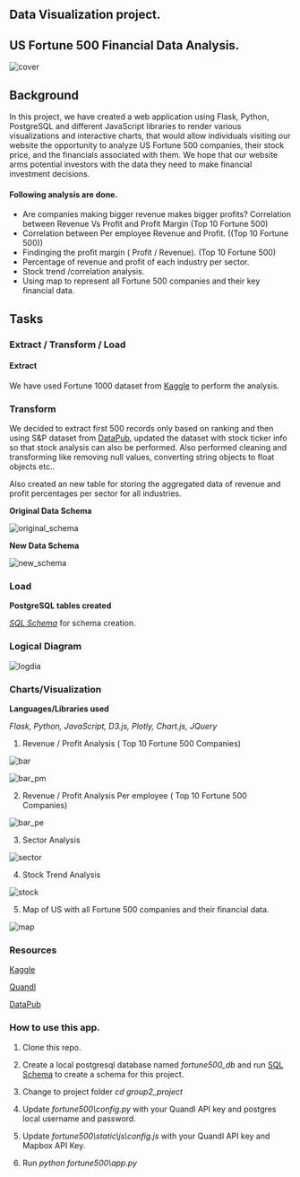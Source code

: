## Data Visualization project.

## US Fortune 500 Financial Data Analysis.

![cover](fortune500/static/img/cover.png)

## Background

In this project, we have created a web application using Flask, Python, PostgreSQL  and different JavaScript libraries to render various visualizations and interactive charts, that would allow individuals visiting our website the opportunity to analyze US Fortune 500 companies, their stock price, and the financials associated with them. We hope that our website arms potential investors with the data they need to make financial investment decisions.

#### Following analysis are done.

  - Are companies making bigger revenue makes bigger profits? Correlation between Revenue Vs Profit and Profit Margin (Top 10 Fortune 500)
  - Correlation between Per employee Revenue and Profit. ((Top 10 Fortune 500))
  - Findinging the profit margin (  Profit / Revenue). (Top 10 Fortune 500)
  - Percentage of revenue and profit of each industry per sector.
  - Stock trend /correlation analysis.
  - Using map to represent all Fortune 500 companies and their key financial data.

  ## Tasks
  ### Extract / Transform / Load

  #### Extract
  
  We have used Fortune 1000 dataset from [Kaggle](https://www.kaggle.com/Eruditepanda/fortune-1000-2018) to perform the analysis.

  ### Transform

  We decided to extract first 500 records only based on ranking and then using S&P dataset from [DataPub](https://datahub.io/core/s-and-p-500-companies), updated the dataset with stock ticker info so that stock analysis can also be performed. Also performed cleaning and transforming like removing null values, converting string objects to float objects etc..

  Also created an new table for storing the aggregated data of revenue and profit percentages per sector for all industries.

  **Original Data Schema**
   
  ![original_schema](fortune500/static/img/etl/original_schema.png)

  **New Data Schema**
  
  
  ![new_schema](fortune500/static/img/etl/new_schema.png)

  ### Load

  **PostgreSQL tables created**

  _[SQL Schema](fortune500/misc/Scripts/schema.sql)_ for schema creation.

  ### Logical Diagram

  ![logdia](fortune500/static/img/logical.png)

  ### Charts/Visualization

  **Languages/Libraries used**

  _Flask, Python, JavaScript, D3.js, Plotly, Chart.js, JQuery_

  1. Revenue / Profit Analysis ( Top 10 Fortune 500 Companies)

  ![bar](fortune500/static/img/bar.gif)

  ![bar_pm](fortune500/static/img/bar_pm.gif)

  2. Revenue / Profit Analysis Per employee ( Top 10 Fortune 500 Companies)

  ![bar_pe](fortune500/static/img/bar_pe.gif)

  3. Sector Analysis

  ![sector](fortune500/static/img/sector.gif)

  4. Stock Trend Analysis

  ![stock](fortune500/static/img/stock.gif)

  5. Map of US with all Fortune 500 companies and their financial data.

  ![map](fortune500/static/img/map.gif)

  ### Resources

  [Kaggle](https://www.kaggle.com/Eruditepanda/fortune-1000-2018)

  [Quandl](https://www.quandl.com/)

  [DataPub](https://datahub.io/core/s-and-p-500-companies)

  ### How to use this app.

  1. Clone this repo.

  2. Create a local postgresql database named _fortune500_db_ and run [SQL Schema](fortune500/misc/Scripts/schema.sql) to create a schema for this project.

  3. Change to project folder _cd group2_project_

  4. Update _fortune500\config.py_  with your Quandl API key and postgres local username and password.

  5. Update _fortune500\static\js\config.js_ with your Quandl API key and Mapbox API Key.

  6. Run _python fortune500\app.py_
 

  

  
  







  











  





